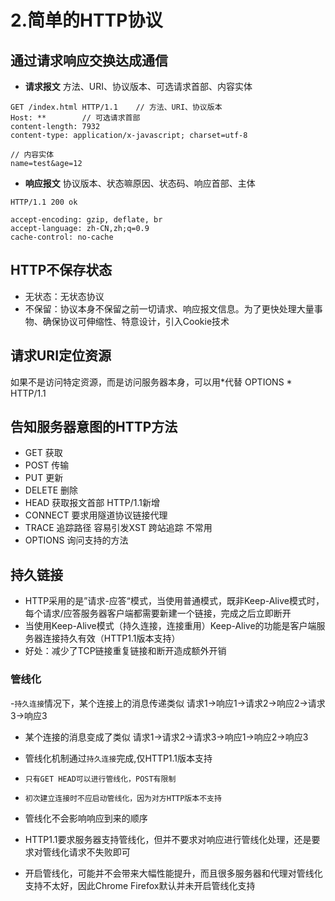 # 2.简单的HTTP协议

## 通过请求响应交换达成通信

- **请求报文**
方法、URI、协议版本、可选请求首部、内容实体
```
GET /index.html HTTP/1.1    // 方法、URI、协议版本
Host: **        // 可选请求首部
content-length: 7932
content-type: application/x-javascript; charset=utf-8

// 内容实体
name=test&age=12
```

- **响应报文**
协议版本、状态嘛原因、状态码、响应首部、主体
```
HTTP/1.1 200 ok

accept-encoding: gzip, deflate, br
accept-language: zh-CN,zh;q=0.9
cache-control: no-cache
```

## HTTP不保存状态
- 无状态：无状态协议 
- 不保留：协议本身不保留之前一切请求、响应报文信息。为了更快处理大量事物、确保协议可伸缩性、特意设计，引入Cookie技术

## 请求URI定位资源

如果不是访问特定资源，而是访问服务器本身，可以用*代替
OPTIONS * HTTP/1.1

## 告知服务器意图的HTTP方法
- GET 获取
- POST 传输
- PUT 更新
- DELETE 删除
- HEAD 获取报文首部
HTTP/1.1新增
- CONNECT 要求用隧道协议链接代理
- TRACE  追踪路径 容易引发XST 跨站追踪 不常用
- OPTIONS 询问支持的方法


## 持久链接
- HTTP采用的是”请求-应答“模式，当使用普通模式，既非Keep-Alive模式时，每个请求/应答服务器客户端都需要新建一个链接，完成之后立即断开
- 当使用Keep-Alive模式（持久连接，连接重用）Keep-Alive的功能是客户端服务器连接持久有效（HTTP1.1版本支持）
- 好处：减少了TCP链接重复链接和断开造成额外开销

### 管线化
-`持久连接`情况下，某个连接上的消息传递类似
  请求1->响应1->请求2->响应2->请求3->响应3
- 某个连接的消息变成了类似
  请求1->请求2->请求3->响应1->响应2->响应3 

- 管线化机制通过`持久连接`完成,仅HTTP1.1版本支持
- `只有GET HEAD可以进行管线化，POST有限制`
- `初次建立连接时不应启动管线化，因为对方HTTP版本不支持`
- 管线化不会影响响应到来的顺序
- HTTP1.1要求服务器支持管线化，但并不要求对响应进行管线化处理，还是要求对管线化请求不失败即可
- 开启管线化，可能并不会带来大幅性能提升，而且很多服务器和代理对管线化支持不太好，因此Chrome Firefox默认并未开启管线化支持

